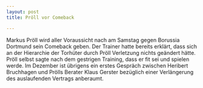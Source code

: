 ```yaml
---
layout: post
title: Pröll vor Comeback

---
```


Markus Pröll wird aller Voraussicht nach am Samstag gegen Borussia Dortmund sein Comeback geben. Der Trainer hatte bereits erklärt, dass sich an der Hierarchie der Torhüter durch Pröll Verletzung nichts geändert hätte. Pröll selbst sagte nach dem gestrigen Training, dass er fit sei und spielen werde. Im Dezember ist übrigens ein erstes Gespräch zwischen Heribert Bruchhagen und Prölls Berater Klaus Gerster bezüglich einer Verlängerung des auslaufenden Vertrags anberaumt.


